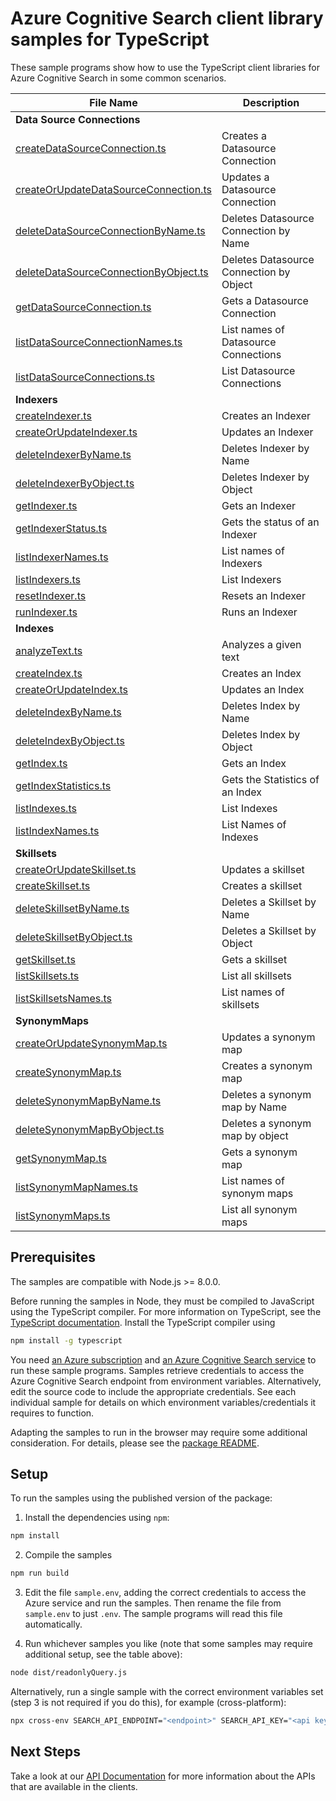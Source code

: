 # Azure Cognitive Search client library samples for TypeScript

These sample programs show how to use the TypeScript client libraries for Azure Cognitive Search in some common scenarios.

| **File Name**                                                               | **Description**                         |
| --------------------------------------------------------------------------- | --------------------------------------- |
| **Data Source Connections**                                                 |
| [createDataSourceConnection.ts][createdatasourceconnection]                 | Creates a Datasource Connection         |
| [createOrUpdateDataSourceConnection.ts][createorupdatedatasourceconnection] | Updates a Datasource Connection         |
| [deleteDataSourceConnectionByName.ts][deletedatasourceconnectionbyname]     | Deletes Datasource Connection by Name   |
| [deleteDataSourceConnectionByObject.ts][deletedatasourceconnectionbyobject] | Deletes Datasource Connection by Object |
| [getDataSourceConnection.ts][getdatasourceconnection]                       | Gets a Datasource Connection            |
| [listDataSourceConnectionNames.ts][listdatasourceconnectionnames]           | List names of Datasource Connections    |
| [listDataSourceConnections.ts][listdatasourceconnections]                   | List Datasource Connections             |
| **Indexers**                                                                |
| [createIndexer.ts][createindexer]                                           | Creates an Indexer                      |
| [createOrUpdateIndexer.ts][createorupdateindexer]                           | Updates an Indexer                      |
| [deleteIndexerByName.ts][deleteindexerbyname]                               | Deletes Indexer by Name                 |
| [deleteIndexerByObject.ts][deleteindexerbyobject]                           | Deletes Indexer by Object               |
| [getIndexer.ts][getindexer]                                                 | Gets an Indexer                         |
| [getIndexerStatus.ts][getindexerstatus]                                     | Gets the status of an Indexer           |
| [listIndexerNames.ts][listindexernames]                                     | List names of Indexers                  |
| [listIndexers.ts][listindexers]                                             | List Indexers                           |
| [resetIndexer.ts][resetindexer]                                             | Resets an Indexer                       |
| [runIndexer.ts][runindexer]                                                 | Runs an Indexer                         |
| **Indexes**                                                                 |
| [analyzeText.ts][analyzetext]                                               | Analyzes a given text                   |
| [createIndex.ts][createindex]                                               | Creates an Index                        |
| [createOrUpdateIndex.ts][createorupdateindex]                               | Updates an Index                        |
| [deleteIndexByName.ts][deleteindexbyname]                                   | Deletes Index by Name                   |
| [deleteIndexByObject.ts][deleteindexbyobject]                               | Deletes Index by Object                 |
| [getIndex.ts][getindex]                                                     | Gets an Index                           |
| [getIndexStatistics.ts][getindexstatistics]                                 | Gets the Statistics of an Index         |
| [listIndexes.ts][listindexes]                                               | List Indexes                            |
| [listIndexNames.ts][listindexnames]                                         | List Names of Indexes                   |
| **Skillsets**                                                               |
| [createOrUpdateSkillset.ts][createorupdateskillset]                         | Updates a skillset                      |
| [createSkillset.ts][createskillset]                                         | Creates a skillset                      |
| [deleteSkillsetByName.ts][deleteskillsetbyname]                             | Deletes a Skillset by Name              |
| [deleteSkillsetByObject.ts][deleteskillsetbyobject]                         | Deletes a Skillset by Object            |
| [getSkillset.ts][getskillset]                                               | Gets a skillset                         |
| [listSkillsets.ts][listskillsets]                                           | List all skillsets                      |
| [listSkillsetsNames.ts][listskillsetsnames]                                 | List names of skillsets                 |
| **SynonymMaps**                                                             |
| [createOrUpdateSynonymMap.ts][createorupdatesynonymmap]                     | Updates a synonym map                   |
| [createSynonymMap.ts][createsynonymmap]                                     | Creates a synonym map                   |
| [deleteSynonymMapByName.ts][deletesynonymmapbyname]                         | Deletes a synonym map by Name           |
| [deleteSynonymMapByObject.ts][deletesynonymmapbyobject]                     | Deletes a synonym map by object         |
| [getSynonymMap.ts][getsynonymmap]                                           | Gets a synonym map                      |
| [listSynonymMapNames.ts][listsynonymmapnames]                               | List names of synonym maps              |
| [listSynonymMaps.ts][listsynonymmaps]                                       | List all synonym maps                   |

## Prerequisites

The samples are compatible with Node.js >= 8.0.0.

Before running the samples in Node, they must be compiled to JavaScript using the TypeScript compiler. For more information on TypeScript, see the [TypeScript documentation][typescript]. Install the TypeScript compiler using

```bash
npm install -g typescript
```

You need [an Azure subscription][freesub] and [an Azure Cognitive Search service][search_resource] to run these sample programs. Samples retrieve credentials to access the Azure Cognitive Search endpoint from environment variables. Alternatively, edit the source code to include the appropriate credentials. See each individual sample for details on which environment variables/credentials it requires to function.

Adapting the samples to run in the browser may require some additional consideration. For details, please see the [package README][package].

## Setup

To run the samples using the published version of the package:

1. Install the dependencies using `npm`:

```bash
npm install
```

2. Compile the samples

```bash
npm run build
```

3. Edit the file `sample.env`, adding the correct credentials to access the Azure service and run the samples. Then rename the file from `sample.env` to just `.env`. The sample programs will read this file automatically.

4. Run whichever samples you like (note that some samples may require additional setup, see the table above):

```bash
node dist/readonlyQuery.js
```

Alternatively, run a single sample with the correct environment variables set (step 3 is not required if you do this), for example (cross-platform):

```bash
npx cross-env SEARCH_API_ENDPOINT="<endpoint>" SEARCH_API_KEY="<api key>" node dist/readonlyQuery.js
```

## Next Steps

Take a look at our [API Documentation][apiref] for more information about the APIs that are available in the clients.

[readonly]: https://github.com/Azure/azure-sdk-for-js/tree/hotfix/bump-core-tracing-search-documents/sdk/search/search-documents/samples/typescript/src/readonlyQuery.ts
[apiref]: https://aka.ms/azsdk/js/search/docs
[search_resource]: https://docs.microsoft.com/azure/search/search-create-service-portal
[freesub]: https://azure.microsoft.com/free/
[package]: https://github.com/Azure/azure-sdk-for-js/tree/hotfix/bump-core-tracing-search-documents/sdk/search/search-documents/README.md
[typescript]: https://www.typescriptlang.org/docs/home.html
[createdatasourceconnection]: https://github.com/Azure/azure-sdk-for-js/tree/hotfix/bump-core-tracing-search-documents/sdk/search/search-documents/samples/typescript/src/dataSourceConnections/createDataSourceConnection.ts
[createorupdatedatasourceconnection]: https://github.com/Azure/azure-sdk-for-js/tree/hotfix/bump-core-tracing-search-documents/sdk/search/search-documents/samples/typescript/src/dataSourceConnections/createOrUpdateDataSourceConnection.ts
[deletedatasourceconnectionbyname]: https://github.com/Azure/azure-sdk-for-js/tree/hotfix/bump-core-tracing-search-documents/sdk/search/search-documents/samples/typescript/src/dataSourceConnections/deleteDataSourceConnectionByName.ts
[deletedatasourceconnectionbyobject]: https://github.com/Azure/azure-sdk-for-js/tree/hotfix/bump-core-tracing-search-documents/sdk/search/search-documents/samples/typescript/src/dataSourceConnections/deleteDataSourceConnectionByObject.ts
[getdatasourceconnection]: https://github.com/Azure/azure-sdk-for-js/tree/hotfix/bump-core-tracing-search-documents/sdk/search/search-documents/samples/typescript/src/dataSourceConnections/getDataSourceConnection.ts
[listdatasourceconnectionnames]: https://github.com/Azure/azure-sdk-for-js/tree/hotfix/bump-core-tracing-search-documents/sdk/search/search-documents/samples/typescript/src/dataSourceConnections/listDataSourceConnectionNames.ts
[listdatasourceconnections]: https://github.com/Azure/azure-sdk-for-js/tree/hotfix/bump-core-tracing-search-documents/sdk/search/search-documents/samples/typescript/src/dataSourceConnections/listDataSourceConnections.ts
[createindexer]: https://github.com/Azure/azure-sdk-for-js/tree/hotfix/bump-core-tracing-search-documents/sdk/search/search-documents/samples/typescript/src/indexers/createIndexer.ts
[createorupdateindexer]: https://github.com/Azure/azure-sdk-for-js/tree/hotfix/bump-core-tracing-search-documents/sdk/search/search-documents/samples/typescript/src/indexers/createOrUpdateIndexer.ts
[deleteindexerbyname]: https://github.com/Azure/azure-sdk-for-js/tree/hotfix/bump-core-tracing-search-documents/sdk/search/search-documents/samples/typescript/src/indexers/deleteIndexerByName.ts
[deleteindexerbyobject]: https://github.com/Azure/azure-sdk-for-js/tree/hotfix/bump-core-tracing-search-documents/sdk/search/search-documents/samples/typescript/src/indexers/deleteIndexerByObject.ts
[getindexer]: https://github.com/Azure/azure-sdk-for-js/tree/hotfix/bump-core-tracing-search-documents/sdk/search/search-documents/samples/typescript/src/indexers/getIndexer.ts
[getindexerstatus]: https://github.com/Azure/azure-sdk-for-js/tree/hotfix/bump-core-tracing-search-documents/sdk/search/search-documents/samples/typescript/src/indexers/getIndexerStatus.ts
[listindexernames]: https://github.com/Azure/azure-sdk-for-js/tree/hotfix/bump-core-tracing-search-documents/sdk/search/search-documents/samples/typescript/src/indexers/listIndexerNames.ts
[listindexers]: https://github.com/Azure/azure-sdk-for-js/tree/hotfix/bump-core-tracing-search-documents/sdk/search/search-documents/samples/typescript/src/indexers/listIndexers.ts
[resetindexer]: https://github.com/Azure/azure-sdk-for-js/tree/hotfix/bump-core-tracing-search-documents/sdk/search/search-documents/samples/typescript/src/indexers/resetIndexer.ts
[runindexer]: https://github.com/Azure/azure-sdk-for-js/tree/hotfix/bump-core-tracing-search-documents/sdk/search/search-documents/samples/typescript/src/indexers/runIndexer.ts
[analyzetext]: https://github.com/Azure/azure-sdk-for-js/tree/hotfix/bump-core-tracing-search-documents/sdk/search/search-documents/samples/typescript/src/indexes/analyzeText.ts
[createindex]: https://github.com/Azure/azure-sdk-for-js/tree/hotfix/bump-core-tracing-search-documents/sdk/search/search-documents/samples/typescript/src/indexes/createIndex.ts
[createorupdateindex]: https://github.com/Azure/azure-sdk-for-js/tree/hotfix/bump-core-tracing-search-documents/sdk/search/search-documents/samples/typescript/src/indexes/createOrUpdateIndex.ts
[deleteindexbyname]: https://github.com/Azure/azure-sdk-for-js/tree/hotfix/bump-core-tracing-search-documents/sdk/search/search-documents/samples/typescript/src/indexes/deleteIndexByName.ts
[deleteindexbyobject]: https://github.com/Azure/azure-sdk-for-js/tree/hotfix/bump-core-tracing-search-documents/sdk/search/search-documents/samples/typescript/src/indexes/deleteIndexByObject.ts
[getindex]: https://github.com/Azure/azure-sdk-for-js/tree/hotfix/bump-core-tracing-search-documents/sdk/search/search-documents/samples/typescript/src/indexes/getIndex.ts
[getindexstatistics]: https://github.com/Azure/azure-sdk-for-js/tree/hotfix/bump-core-tracing-search-documents/sdk/search/search-documents/samples/typescript/src/indexes/getIndexStatistics.ts
[listindexes]: https://github.com/Azure/azure-sdk-for-js/tree/hotfix/bump-core-tracing-search-documents/sdk/search/search-documents/samples/typescript/src/indexes/listIndexes.ts
[listindexnames]: https://github.com/Azure/azure-sdk-for-js/tree/hotfix/bump-core-tracing-search-documents/sdk/search/search-documents/samples/typescript/src/indexes/listIndexNames.ts
[createorupdateskillset]: https://github.com/Azure/azure-sdk-for-js/tree/hotfix/bump-core-tracing-search-documents/sdk/search/search-documents/samples/typescript/src/skillSets/createOrUpdateSkillset.ts
[createskillset]: https://github.com/Azure/azure-sdk-for-js/tree/hotfix/bump-core-tracing-search-documents/sdk/search/search-documents/samples/typescript/src/skillSets/createSkillset.ts
[deleteskillsetbyname]: https://github.com/Azure/azure-sdk-for-js/tree/hotfix/bump-core-tracing-search-documents/sdk/search/search-documents/samples/typescript/src/skillSets/deleteSkillsetByName.ts
[deleteskillsetbyobject]: https://github.com/Azure/azure-sdk-for-js/tree/hotfix/bump-core-tracing-search-documents/sdk/search/search-documents/samples/typescript/src/skillSets/deleteSkillsetByObject.ts
[getskillset]: https://github.com/Azure/azure-sdk-for-js/tree/hotfix/bump-core-tracing-search-documents/sdk/search/search-documents/samples/typescript/src/skillSets/getSkillset.ts
[listskillsets]: https://github.com/Azure/azure-sdk-for-js/tree/hotfix/bump-core-tracing-search-documents/sdk/search/search-documents/samples/typescript/src/skillSets/listSkillsets.ts
[listskillsetsnames]: https://github.com/Azure/azure-sdk-for-js/tree/hotfix/bump-core-tracing-search-documents/sdk/search/search-documents/samples/typescript/src/skillSets/listSkillsetsNames.ts
[createorupdatesynonymmap]: https://github.com/Azure/azure-sdk-for-js/tree/hotfix/bump-core-tracing-search-documents/sdk/search/search-documents/samples/typescript/src/synonymMaps/createOrUpdateSynonymMap.ts
[createsynonymmap]: https://github.com/Azure/azure-sdk-for-js/tree/hotfix/bump-core-tracing-search-documents/sdk/search/search-documents/samples/typescript/src/synonymMaps/createSynonymMap.ts
[deletesynonymmapbyname]: https://github.com/Azure/azure-sdk-for-js/tree/hotfix/bump-core-tracing-search-documents/sdk/search/search-documents/samples/typescript/src/synonymMaps/deleteSynonymMapByName.ts
[deletesynonymmapbyobject]: https://github.com/Azure/azure-sdk-for-js/tree/hotfix/bump-core-tracing-search-documents/sdk/search/search-documents/samples/typescript/src/synonymMaps/deleteSynonymMapByObject.ts
[getsynonymmap]: https://github.com/Azure/azure-sdk-for-js/tree/hotfix/bump-core-tracing-search-documents/sdk/search/search-documents/samples/typescript/src/synonymMaps/getSynonymMap.ts
[listsynonymmapnames]: https://github.com/Azure/azure-sdk-for-js/tree/hotfix/bump-core-tracing-search-documents/sdk/search/search-documents/samples/typescript/src/synonymMaps/listSynonymMapNames.ts
[listsynonymmaps]: https://github.com/Azure/azure-sdk-for-js/tree/hotfix/bump-core-tracing-search-documents/sdk/search/search-documents/samples/typescript/src/synonymMaps/listSynonymMaps.ts

